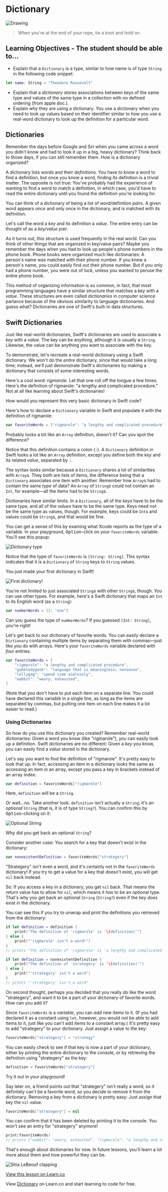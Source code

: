# Dictionary

![Drawing](http://a5.files.biography.com/image/upload/c_fill,cs_srgb,dpr_1.0,g_face,h_300,q_80,w_300/MTE1ODA0OTcxNzcxOTg3NDY5.jpg)

> When you're at the end of your rope, tie a knot and hold on.

## Learning Objectives - The student should be able to...

* Explain that a `Dictionary` is a type, similar to how name is of type `String` in the following code snippet:  

```swift
let name: String = "Theodore Roosevelt"
```
* Explain that a *dictionary* stores associations between keys of the same type and values of the same type in a collection with no defined ordering (from apple doc.).
* Explain why they are using a dictionary. You use a dictionary when you need to look up values based on their identifier similar to how you use a real-word dictionary to look up the definition for a particular word.

## Dictionaries

Remember the days before Google and Siri when you came across a word you didn't know and had to look it up in a big, heavy dictionary? Think back to those days, if you can still remember them. How is a dictionary organized?

A dictionary lists _words_ and their _definitions_. You have to know a word to find a definition, but once you know a word, finding its definition is a trivial matter. The opposite is not true: You've probably had the experience of wanting to find a word to match a definition, in which case, you'd have to read the entire dictionary until you found the definition you're looking for.

You can think of a dictionary of being a list of word/definition _pairs_. A given word appears _once_ and only once in the dictionary, and is matched with its definition.

Let's call the word a _key_ and its definition a _value_. The entire entry can be thought of as a _key/value pair_.

As it turns out, this structure is used frequently in the real world. Can you think of other things that are organized in key/value pairs? Maybe you remember the days when you had to look up people's phone numbers in the phone book. Phone books were organized much like dictionaries: A person's name was matched with their phone number. If you knew a person's name, you could easily find out their phone number. But if you only had a phone number, you were out of luck, unless you wanted to peruse the entire phone book.

This method of organizing information is so common, in fact, that most programming languages have a similar structure that matches a _key_ with a _value_. These structures are even called _dictionaries_ in computer science parlance because of the obvious similarity to language dictionaries. And guess what? Dictionaries are one of Swift's built-in data structures.

## Swift Dictionaries

Just like real-world dictionaries, Swift's dictionaries are used to associate a _key_ with a _value_. The key can be anything, although it is usually a `String`. Likewise, the value can be anything you want to associate with the key.

To demonstrate, let's recreate a real-world dictionary using a Swift dictionary. We won't do the _entire_ dictionary, since that would take a long time; instead, we'll just demonstrate Swift's dictionaries by making a dictionary that consists of some interesting words.

Here's a cool word: _rigmarole_. Let that one roll off the tongue a few times. Here's the definition of rigmarole: "a lengthy and complicated procedure." Not at all like learning about Swift's dictionaries!

How would you represent this very basic dictionary in Swift code?

Here's how to declare a `Dictionary` variable in Swift and populate it with the definition of rigmarole:

```swift
var favoriteWords = ["rigmarole": "a lengthy and complicated procedure"]
```

Probably looks a bit like an `Array` definition, doesn't it? Can you spot the difference?

Notice that this definition contains a colon (`:`). A `Dictionary` definition in Swift looks a lot like an `Array` definition, except you define both the _key_ and its related _value_, separated by `:`.

The syntax looks similar because a `Dictionary` shares a lot of similarities with `Array`s. They both are lists of items, the difference being that a `Dictionary` associates one item with another. Remember how `Array`s had to contain the same _type_ of data? An `Array` of `String`s could not contain an `Int`, for example—all the items had to be `String`s.

Dictionaries have similar limits. In a `Dictionary`, all of the _keys_ have to be the same type, and all of the _values_ have to be the same type. Keys need not be the same type as values, though. For example, keys could be `Int`s and values could be `String`s, and that would be fine.

You can get a sense of this by examing what Xcode reports as the type of a variable. In your playground, <kbd>Option</kbd>-click on your `favoriteWords` variable. You'll see this popup:

![Dictionary type](https://s3.amazonaws.com/learn-verified/dictionary-type.png)

Notice that the type of `favoriteWords` is `[String: String]`. This syntax indicates that it is a `Dictionary` of `String` keys to `String` values.

You just made your first dictionary in Swift!

![First dictionary!](https://s3.amazonaws.com/learn-verified/andy-excited.gif)

You're not limited to just associated `String`s with other `String`s, though. You can use other types. For example, here's a Swift dictionary that maps an `Int` to its English word (as a `String`):

```swift
var numberWords = [1: "one"]
```

Can you guess the type of `numberWords`? If you guessed `[Int: String]`, you're right!

Let's get back to our dictionary of favorite words. You can easily declare a `Dictionary` containing multiple items by separating them with commas—just like you do with arrays. Here's your `favoriteWords` variable declared with _four_ entries:

```swift
var favoriteWords = [
    "rigmarole": "a lengthy and complicated procedure",
    "gobbledygook": "language that is meaningless; nonsense",
    "lollygag": "spend time aimlessly",
    "wabbit": "weary, exhausted",
]
```

(Note that you don't have to put each item on a separate line. You could have declared this variable in a single line, as long as the items are separated by commas, but putting one item on each line makes it a lot easier to read.)

### Using Dictionaries

So how do you use this dictionary you created? Remember real-world dictionaries: Given a word you know (like "rigmarole"), you can easily look up a definition. Swift dictionaries are no different: Given a _key_ you know, you can easily find a _value_ stored in the dictionary.

Let's say you want to find the definition of "rigmarole". It's pretty easy to look that up. In fact, accessing an item in a dictionary looks the same as accessing an item in an array, except you pass a key in brackets instead of an array index:

```swift
var definition = favoriteWords["rigmarole"]
```

Here, `definition` will be a `String`.

Or wait...no. Take another look. `definition` isn't actually a `String`; it's an _optional_ `String` (that is, it is of type `String?`). You can confirm this by <kbd>Option</kbd>-clicking on it:

![Optional `String`](https://s3.amazonaws.com/learn-verified/dictionary-optional.png)

Why did you get back an optional `String`?

Consider another case: You search for a key that doesn't exist in the dictionary:

```swift
var nonexistentDefinition = favoriteWords["strategery"]
```

"Strategery" isn't even a word, and it's certainly not in the `favoriteWords` dictionary! If you try to get a value for a key that doesn't exist, you will get `nil` back instead.

So: If you access a key in a dictionary, you get `nil` back. That means the return value has to allow for `nil`, which means it _has_ to be an optional type. That's why you get back an optional `String` (`String?`) even if the key _does_ exist in the dictionary.

You can see this if you try to unwrap and print the definitions you retrieved from the dictionary:

```swift
if let definition = definition {
    print("The definition of 'rigmarole' is '\(definition)'")
} else {
    print("'rigmarole' isn't a word!")
}
// prints "The definition of 'rigmarole' is 'a lengthy and complicated procedure'

if let definition = nonexistentDefinition {
    print("The definition of 'strategery' is '\(definition)'")
} else {
    print("'strategery' isn't a word")
}
// prints "'strategery' isn't a word"
```

On second thought, perhaps you decided that you really _do_ like the word "strategery", and want it to be a part of your dictionary of favorite words. How can you add it?

Since `favoriteWords` is a _variable_, you can _add_ new items to it. (If you had declared it as a constant using `let`, however, you would _not_ be able to add items to it, just like you can't add items to a constant array.) It's pretty easy to add "strategery" to your dictionary. Just assign a value to the key:

```swift
favoriteWords["strategery"] = "strategy"
```

You can easily check to see if that key is now a part of your dictionary, either by printing the entire dictionary to the console, or by retrieving the definition using "strategery" as the key:

```swift
definition = favoriteWords["strategery"]
```

Try it out in your playground!

Say later on, a friend points out that "strategery" isn't really a word, so it definitely can't be a favorite word, so you decide to remove it from the dictionary. Removing a key from a dictionary is pretty easy: Just assign that key the `nil` value.

```swift
favoriteWords["strategery"] = nil
```

You can confirm that it has been deleted by printing it to the console. You won't see an entry for "strategery" anymore!

```swift
print(favoriteWords)
// prints ["wabbit": "weary, exhausted", "rigmarole": "a lengthy and complicated procedure", "lollygag": "spend time aimlessly", "gobbledygook": "language that is meaningless; nonsense"]
```

That's enough about dictionaries for now. In future lessons, you'll learn a lot more about them and how powerful they can be.

![Shia LeBeouf clapping](https://s3.amazonaws.com/learn-verified/shia-lebeouf-applause.png)

<a href='https://learn.co/lessons/Dictionary' data-visibility='hidden'>View this lesson on Learn.co</a>

<p class='util--hide'>View <a href='https://learn.co/lessons/swift-dictionary-readme'>Dictionary</a> on Learn.co and start learning to code for free.</p>
